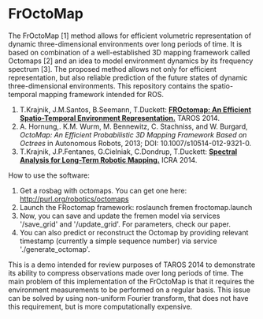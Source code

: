 FrOctoMap
======

The FrOctoMap [1] method allows for efficient volumetric representation of dynamic three-dimensional environments over long periods of time.
It is based on combination of a well-established 3D mapping framework called Octomaps [2] and an idea to model environment dynamics by its frequency spectrum [3].
The proposed method allows not only for efficient representation, but also reliable prediction of the future states of dynamic three-dimensional environments.
This repository contains the spatio-temporal mapping framework intended for ROS.

1. T.Krajnik, J.M.Santos, B.Seemann, T.Duckett: <b>[FROctomap: An Efficient Spatio-Temporal Environment Representation.](http://labe.felk.cvut.cz/~tkrajnik/papers/fremen_2014_TAROS.pdf)</b> TAROS 2014.
2. A. Hornung,. K.M. Wurm, M. Bennewitz, C. Stachniss, and W. Burgard, *OctoMap: An Efficient Probabilistic 3D Mapping Framework Based on Octrees* in Autonomous Robots, 2013; DOI: 10.1007/s10514-012-9321-0.
3. T.Krajnik, J.P.Fentanes, G.Cielniak, C.Dondrup, T.Duckett: <b>[Spectral Analysis for Long-Term Robotic Mapping.](http://labe.felk.cvut.cz/~tkrajnik/papers/fremen_2014_ICRA.pdf)</b> ICRA 2014.

How to use the software:

1.  Get a rosbag with octomaps. You can get one here: http://purl.org/robotics/octomaps
2.  Launch the FRoctomap framework: roslaunch fremen froctomap.launch 
3.  Now, you can save and update the fremen model via services '/save_grid' and  '/update_grid'. For parameters, check our paper.
4.  You can also predict or reconstruct the Octomap by providing relevant timestamp (currently a simple sequence number) via service './generate\_octomap'.

This is a demo intended for review purposes of TAROS 2014 to demonstrate its ability to compress observations made over long periods of time.
The main problem of this implementation of the FrOctoMap is that it requires the environment measurements to be performed on a regular basis.
This issue can be solved by using non-uniform Fourier transform, that does not have this requirement, but is more computationally expensive.
